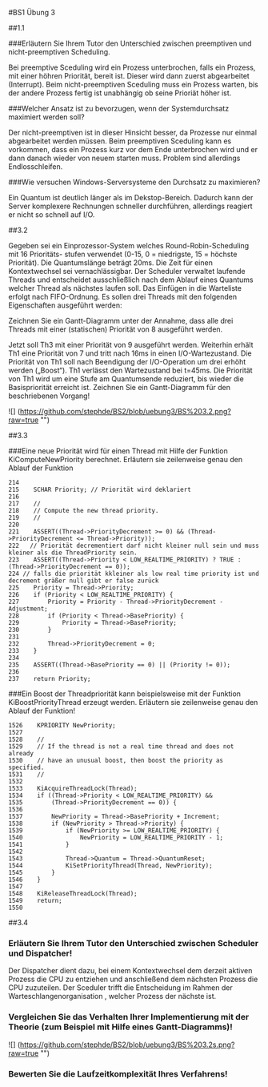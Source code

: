 #BS1 Übung 3


##1.1 

###Erläutern Sie Ihrem Tutor den Unterschied zwischen preemptiven und nicht-preemptiven Scheduling.

Bei preemptive Sceduling wird ein Prozess unterbrochen, falls ein Prozess, mit einer höhren Priorität, bereit ist. Dieser wird dann zuerst abgearbeitet (Interrupt).
Beim nicht-preemptiven Sceduling muss ein Prozess warten, bis der andere Prozess fertig ist unabhängig ob seine Prioriät höher ist.

###Welcher Ansatz ist zu bevorzugen, wenn der Systemdurchsatz maximiert werden soll?

Der nicht-preemptiven ist in dieser Hinsicht besser, da Prozesse nur einmal abgearbeitet werden müssen. Beim preemptiven Sceduling kann es vorkommen, dass ein Prozess kurz vor dem Ende unterbrochen wird und er dann danach wieder von neuem starten muss. Problem sind allerdings Endlosschleifen.

###Wie versuchen Windows-Serversysteme den Durchsatz zu maximieren? 

Ein Quantum ist deutlich länger als im Dekstop-Bereich. Dadurch kann der Server komplexere Rechnungen schneller durchführen, allerdings reagiert er nicht so schnell auf I/O.

##3.2

Gegeben sei ein Einprozessor-System welches Round-Robin-Scheduling mit 16 Prioritäts- stufen verwendet (0-15, 0 = niedrigste, 15 = höchste Priorität). Die Quantumslänge beträgt 20ms. Die Zeit für einen Kontextwechsel sei vernachlässigbar. Der Scheduler verwaltet laufende Threads und entscheidet ausschließlich nach dem Ablauf eines Quantums welcher Thread als nächstes laufen soll. Das Einfügen in die Warteliste erfolgt nach FIFO-Ordnung.
Es sollen drei Threads mit den folgenden Eigenschaften ausgeführt werden:

Zeichnen Sie ein Gantt-Diagramm unter der Annahme, dass alle drei Threads mit einer (statischen) Priorität von 8 ausgeführt werden.

Jetzt soll Th3 mit einer Priorität von 9 ausgeführt werden. Weiterhin erhält Th1 eine Priorität von 7 und tritt nach 16ms in einen I/O-Wartezustand. Die Priorität von Th1 soll nach Beendigung der I/O-Operation um drei erhöht werden („Boost“). Th1 verlässt den Wartezustand bei t=45ms. Die Priorität von Th1 wird um eine Stufe am Quantumsende reduziert, bis wieder die Basispriorität erreicht ist. Zeichnen Sie ein Gantt-Diagramm für den beschriebenen Vorgang!



![] (https://github.com/stephde/BS2/blob/uebung3/BS%203.2.png?raw=true "")


##3.3

###Eine neue Priorität wird für einen Thread mit Hilfe der Funktion KiComputeNewPriority berechnet. Erläutern sie zeilenweise genau den Ablauf der Funktion

```
214
215    SCHAR Priority; // Priorität wird deklariert
216
217    //
218    // Compute the new thread priority.
219    //
220
221    ASSERT((Thread->PriorityDecrement >= 0) && (Thread->PriorityDecrement <= Thread->Priority)); 
222   // Priorität decrementiert darf nicht kleiner null sein und muss kleiner als die ThreadPriority sein.
223    ASSERT((Thread->Priority < LOW_REALTIME_PRIORITY) ? TRUE : (Thread->PriorityDecrement == 0));
224 // falls die priorität kkleiner als low real time priority ist und decrement gräßer null gibt er false zurück
225    Priority = Thread->Priority;
226    if (Priority < LOW_REALTIME_PRIORITY) {
227        Priority = Priority - Thread->PriorityDecrement - Adjustment;
228        if (Priority < Thread->BasePriority) {
229            Priority = Thread->BasePriority;
230        }
231    
232        Thread->PriorityDecrement = 0;
233    }
234
235    ASSERT((Thread->BasePriority == 0) || (Priority != 0));
236
237    return Priority;
```

###Ein Boost der Threadpriorität kann beispielsweise mit der Funktion KiBoostPriorityThread erzeugt werden. Erläutern sie zeilenweise genau den Ablauf der Funktion!

```
1526    KPRIORITY NewPriority;                                    
1527
1528    //
1529    // If the thread is not a real time thread and does not already
1530    // have an unusual boost, then boost the priority as specified.
1531    //
1532
1533    KiAcquireThreadLock(Thread);                                
1534    if ((Thread->Priority < LOW_REALTIME_PRIORITY) &&
1535        (Thread->PriorityDecrement == 0)) {
1536
1537        NewPriority = Thread->BasePriority + Increment; 
1538        if (NewPriority > Thread->Priority) {             
1539            if (NewPriority >= LOW_REALTIME_PRIORITY) {     
1540                NewPriority = LOW_REALTIME_PRIORITY - 1;    
1541            }                                               
1542                                                            
1543            Thread->Quantum = Thread->QuantumReset;     
1544            KiSetPriorityThread(Thread, NewPriority);     
1545        }                                                   
1546    }
1547
1548    KiReleaseThreadLock(Thread);
1549    return;
1550
```

##3.4

### Erläutern Sie Ihrem Tutor den Unterschied zwischen Scheduler und Dispatcher!

Der Dispatcher dient dazu, bei einem Kontextwechsel dem derzeit aktiven Prozess die CPU zu entziehen und anschließend dem nächsten Prozess die CPU zuzuteilen. Der Sceduler trifft die Entscheidung im Rahmen der Warteschlangenorganisation , welcher Prozess der nächste ist.

### Vergleichen Sie das Verhalten Ihrer Implementierung mit der Theorie (zum Beispiel mit Hilfe eines Gantt-Diagramms)!

![] (https://github.com/stephde/BS2/blob/uebung3/BS%203.2s.png?raw=true "")

### Bewerten Sie die Laufzeitkomplexität Ihres Verfahrens!




